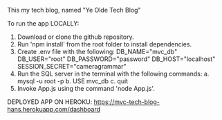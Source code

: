 This my tech blog, named "Ye Olde Tech Blog"

To run the app LOCALLY: 
1. Download or clone the github repository.
2. Run 'npm install' from the root folder to install dependencies.
3. Create .env file with the following:
    DB_NAME="mvc_db"
    DB_USER="root"
    DB_PASSWORD="password"
    DB_HOST="localhost"
    SESSION_SECRET="cameragrammar"
4. Run the SQL server in the terminal with the following commands:
    a. mysql -u root -p
    b. USE mvc_db
    c. quit
5. Invoke App.js using the command 'node App.js'.    

DEPLOYED APP ON HEROKU:
https://mvc-tech-blog-hans.herokuapp.com/dashboard
